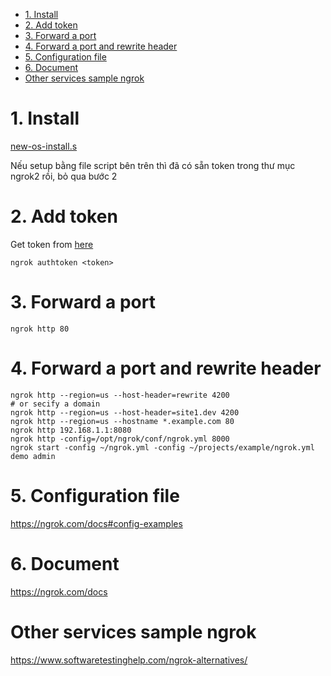 - [1. Install](#1-install)
- [2. Add token](#2-add-token)
- [3. Forward a port](#3-forward-a-port)
- [4. Forward a port and rewrite header](#4-forward-a-port-and-rewrite-header)
- [5. Configuration file](#5-configuration-file)
- [6. Document](#6-document)
- [Other services sample ngrok](#other-services-sample-ngrok)

# 1. Install

[new-os-install.s](https://gist.github.com/PhungXuanAnh/0a86ed25a70000d1dd6d52ce622fdb36)

Nếu setup bằng file script bên trên thì đã có sẵn token trong thư mục ngrok2 rồi, bỏ qua bước 2

# 2. Add token

Get token from [here](https://dashboard.ngrok.com/auth)

`ngrok authtoken <token>`

# 3. Forward a port

`ngrok http 80`

# 4. Forward a port and rewrite header

```shell
ngrok http --region=us --host-header=rewrite 4200
# or secify a domain
ngrok http --region=us --host-header=site1.dev 4200
ngrok http --region=us --hostname *.example.com 80
ngrok http 192.168.1.1:8080
ngrok http -config=/opt/ngrok/conf/ngrok.yml 8000
ngrok start -config ~/ngrok.yml -config ~/projects/example/ngrok.yml demo admin
```

# 5. Configuration file

https://ngrok.com/docs#config-examples


# 6. Document

https://ngrok.com/docs

# Other services sample ngrok

https://www.softwaretestinghelp.com/ngrok-alternatives/

